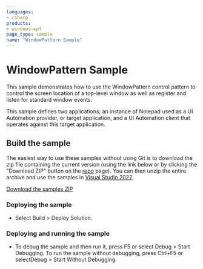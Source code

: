 ```yaml
---
languages:
- csharp
products:
- windows-wpf
page_type: sample
name: "WindowPattern Sample"
---
```


# WindowPattern Sample
This sample demonstrates how to use the WindowPattern control pattern to control the screen location of a top-level window as well as register and listen for standard window events.

This sample defines two applications; an instance of Notepad used as a UI Automation provider, or target application, and a UI Automation client that operates against this target application.

## Build the sample
The easiest way to use these samples without using Git is to download the zip file containing the current version (using the link below or by clicking the "Download ZIP" button on the [repo](https://github.com/microsoft/WPF-Samples?tab=readme-ov-file) page). You can then unzip the entire archive and use the samples in [Visual Studio 2022](https://www.visualstudio.com/wpf-vs).

[Download the samples ZIP](../../archive/main.zip)

### Deploying the sample
- Select Build > Deploy Solution. 

### Deploying and running the sample
- To debug the sample and then run it, press F5 or select Debug >  Start Debugging. To run the sample without debugging, press Ctrl+F5 or selectDebug > Start Without Debugging. 


